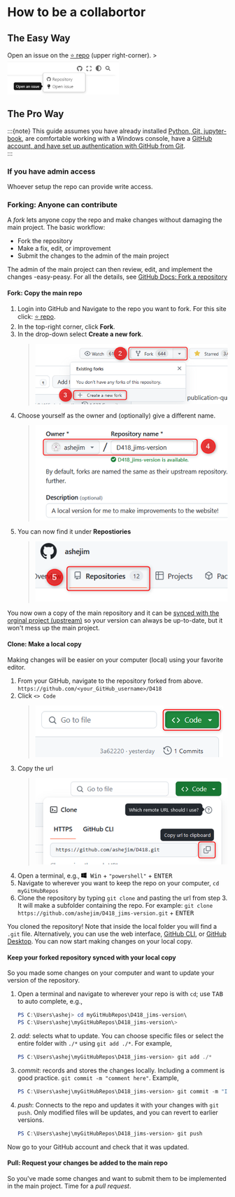 # How to be a collabortor

## The Easy Way

Open an issue on the [⭐ repo](https://github.com/ashejim/D418) (upper right-corner).
    > <img src="https://github.com/ashejim/C964/blob/main/url_images/github-open-issue.png?raw=true" height="75px" />

## The Pro Way

:::{note}
This guide assumes you have already installed [Python, Git, jupyter-book](LINK), are comfortable working with a Windows console, have a [GitHub account, and have set up authentication with GitHub from Git](LINK).  
:::

### If you have admin access

Whoever setup the repo can provide write access.

### Forking: Anyone can contribute

A *fork* lets anyone copy the repo and make changes without damaging the main project. The basic workflow:

- Fork the repository
- Make a fix, edit, or improvement
- Submit the changes to the admin of the main project

The admin of the main project can then review, edit, and implement the changes -easy-peasy. For all the details, see [GitHub Docs: Fork a repository](https://docs.github.com/en/pull-requests/collaborating-with-pull-requests/working-with-forks/fork-a-repo)

#### Fork: Copy the main repo

1. Login into GitHub and Navigate to the repo you want to fork. For this site click: [⭐ repo](https://github.com/ashejim/D418).
2. In the top-right corner, click **Fork**.
3. In the drop-down select **Create a new fork**.
   > <img src= "./url_images/fork-2-3.png">
4. Choose yourself as the owner and (optionally) give a different name.
   > <img src= "./url_images/fork-4.png">
5. You can now find it under **Repostiories**
   > <img src= "./url_images/fork-5.png">

You now own a copy of the main repository and it can be [synced with the orginal project (upstream)](https://docs.github.com/en/pull-requests/collaborating-with-pull-requests/working-with-forks/syncing-a-fork) so your version can always be up-to-date, but it won't mess up the main project.

#### Clone: Make a local copy

Making changes will be easier on your computer (local) using your favorite editor.

1. From your GitHub, navigate to the repository forked from above.
   `https://github.com/<your_GitHub_username>/D418`
2. Click `<> Code`
   > <img src= "https://github.com/ashejim/D418/blob/main/url_images/github_code_button.png?raw=true">
3. Copy the url
   > <img src= "./url_images/github_url_button.png"> 
4. Open a terminal, e.g., <kbd>![Windows Key](./url_images/winkeylogo.png) Win</kbd> + `"powershell"` + <kbd>ENTER</kbd>
5. Navigate to wherever you want to keep the repo on your computer,
   `cd myGitHubRepos`
6. Clone the repository by typing `git clone` and pasting the url from step 3. It will make a subfolder containing the repo. For example:
   `git clone https://github.com/ashejim/D418_jims-version.git` + <kbd>ENTER</kbd>

You cloned the repository! Note that inside the local folder you will find a `.git` file. Alternatively, you can use the web interface, [GitHub CLI](https://cli.github.com/), or [GitHub Desktop](https://docs.github.com/en/desktop). You can now start making changes on your local copy. 

#### Keep your forked repository synced with your local copy

So you made some changes on your computer and want to update your version of the repository.

1. Open a terminal and navigate to wherever your repo is with `cd`; use <kbd>TAB</kbd> to auto complete, e.g.,

    ```powershell
    PS C:\Users\ashej> cd myGitHubRepos\D418_jims-version\
    PS C:\Users\ashej\myGitHubRepos\D418_jims-version\>
    ```

2. *add*: selects what to update. You can choose specific files or select the entire folder with `./*` using `git add ./*`. For example,

    ```powershell
    PS C:\Users\ashej\myGitHubRepos\D418_jims-version> git add ./*
    ```

3. *commit*: records and stores the changes locally. Including a comment is good practice. `git commit -m "comment here"`. Example,

    ```powershell
    PS C:\Users\ashej\myGitHubRepos\D418_jims-version> git commit -m "I updated file X.md with a video on a big student issue."
    ```

4. *push*: Connects to the repo and updates it with your changes with `git push`. Only modified files will be updates, and you can revert to earlier versions.

    ```powershell
    PS C:\Users\ashej\myGitHubRepos\D418_jims-version> git push
    ```

Now go to your GitHub account and check that it was updated.

#### Pull: Request your changes be added to the main repo

So you've made some changes and want to submit them to be implemented in the main project. Time for a *pull request*.

